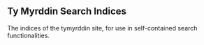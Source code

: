 ## Ty Myrddin Search Indices

The indices of the tymyrddin site, for use in self-contained search functionalities.